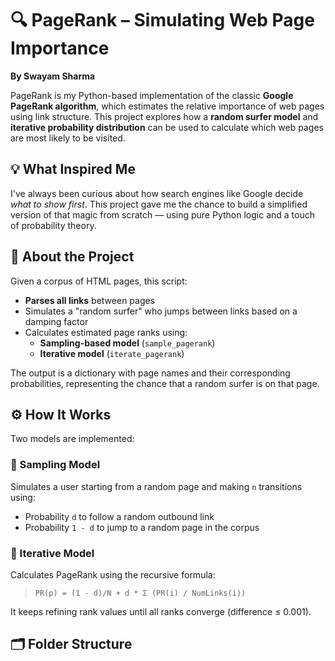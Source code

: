 # 🔍 PageRank – Simulating Web Page Importance  
**By Swayam Sharma**

PageRank is my Python-based implementation of the classic **Google PageRank algorithm**, which estimates the relative importance of web pages using link structure. This project explores how a **random surfer model** and **iterative probability distribution** can be used to calculate which web pages are most likely to be visited.

## 💡 What Inspired Me
I've always been curious about how search engines like Google decide *what to show first*. This project gave me the chance to build a simplified version of that magic from scratch — using pure Python logic and a touch of probability theory.

## 📂 About the Project
Given a corpus of HTML pages, this script:
- **Parses all links** between pages
- Simulates a "random surfer" who jumps between links based on a damping factor
- Calculates estimated page ranks using:
  - **Sampling-based model** (`sample_pagerank`)
  - **Iterative model** (`iterate_pagerank`)

The output is a dictionary with page names and their corresponding probabilities, representing the chance that a random surfer is on that page.

## ⚙️ How It Works
Two models are implemented:

### 🎲 Sampling Model
Simulates a user starting from a random page and making `n` transitions using:
- Probability `d` to follow a random outbound link
- Probability `1 - d` to jump to a random page in the corpus

### 🔁 Iterative Model
Calculates PageRank using the recursive formula:
> `PR(p) = (1 - d)/N + d * Σ (PR(i) / NumLinks(i))`

It keeps refining rank values until all ranks converge (difference ≤ 0.001).

## 🗂️ Folder Structure

